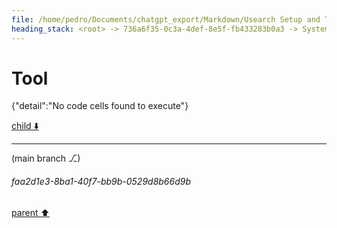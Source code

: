 ```yaml
---
file: /home/pedro/Documents/chatgpt_export/Markdown/Usearch Setup and Testing.md
heading_stack: <root> -> 736a6f35-0c3a-4def-8e5f-fb433283b0a3 -> System -> 7e1fc11a-385d-4641-83a5-24bcd0f772a6 -> System -> aaa28f28-7a3d-4adc-9c31-2e24b825ee2c -> User -> 431e417f-ba17-4c71-8651-4bb4fc005b8a -> Assistant -> 5efa9536-227a-4097-a943-8a062fa36ebb -> Tool -> 0125b662-4281-4b16-a7df-c31bce9c8ddd -> Assistant -> bbb603db-a333-4ce8-90a2-a060fe0913fe -> Tool -> e359e771-2ded-442d-84dd-9197c84f3a10 -> Assistant -> 52917e86-ff86-4af7-b631-331103ecd0ba -> Tool
---
```

# Tool

{"detail":"No code cells found to execute"}

[child ⬇️](#faa2d1e3-8ba1-40f7-bb9b-0529d8b66d9b)

---

(main branch ⎇)
###### faa2d1e3-8ba1-40f7-bb9b-0529d8b66d9b
[parent ⬆️](#52917e86-ff86-4af7-b631-331103ecd0ba)

